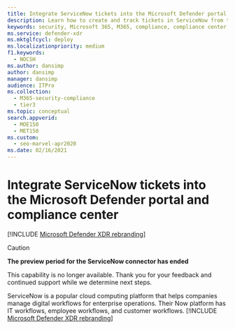 ```yaml
---
title: Integrate ServiceNow tickets into the Microsoft Defender portal and compliance center
description: Learn how to create and track tickets in ServiceNow from the Microsoft Defender portal and compliance center.
keywords: security, Microsoft 365, M365, compliance, compliance center, security center, ServiceNow, tickets, tasks, SNOW, connection
ms.service: defender-xdr
ms.mktglfcycl: deploy
ms.localizationpriority: medium
f1.keywords:
  - NOCSH
ms.author: dansimp
author: dansimp
manager: dansimp
audience: ITPro
ms.collection: 
  - M365-security-compliance
  - tier3
ms.topic: conceptual
search.appverid: 
  - MOE150
  - MET150
ms.custom: 
  - seo-marvel-apr2020
ms.date: 02/16/2021
---
```


# Integrate ServiceNow tickets into the Microsoft Defender portal and compliance center

[!INCLUDE [Microsoft Defender XDR rebranding](../includes/microsoft-defender.md)]

> [!CAUTION]
> **The preview period for the ServiceNow connector has ended**
>
> This capability is no longer available. Thank you for your feedback and continued support while we determine next steps.

ServiceNow is a popular cloud computing platform that helps companies manage digital workflows for enterprise operations. Their Now platform has IT workflows, employee workflows, and customer workflows.
[!INCLUDE [Microsoft Defender XDR rebranding](../../includes/defender-m3d-techcommunity.md)]
